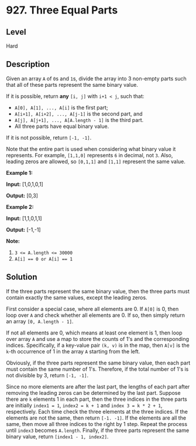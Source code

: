 # 927. Three Equal Parts
## Level
Hard

## Description
Given an array `A` of `0`s and `1`s, divide the array into 3 non-empty parts such that all of these parts represent the same binary value.

If it is possible, return **any** `[i, j]` with `i+1 < j`, such that:

* `A[0], A[1], ..., A[i]` is the first part;
* `A[i+1], A[i+2], ..., A[j-1]` is the second part, and
* `A[j], A[j+1], ..., A[A.length - 1]` is the third part.
* All three parts have equal binary value.

If it is not possible, return `[-1, -1]`.

Note that the entire part is used when considering what binary value it represents.  For example, `[1,1,0]` represents `6` in decimal, not `3`. Also, leading zeros are allowed, so `[0,1,1]` and `[1,1]` represent the same value.

**Example 1:**

**Input:** [1,0,1,0,1]

**Output:** [0,3]

**Example 2:**

**Input:** [1,1,0,1,1]

**Output:** [-1,-1]

**Note:**

1. `3 <= A.length <= 30000`
2. `A[i] == 0 or A[i] == 1`

## Solution
If the three parts represent the same binary value, then the three parts must contain exactly the same values, except the leading zeros.

First consider a special case, where all elements are 0. If `A[0]` is 0, then loop over `A` and check whether all elements are 0. If so, then simply return an array `[0, A.length - 1]`.

If not all elements are 0, which means at least one element is 1, then loop over array `A` and use a map to store the counts of 1's and the corresponding indices. Specifically, if a key-value pair `(k, v)` is in the map, then `A[v]` is the `k`-th occurrence of 1 in the array `A` starting from the left.

Obviously, if the three parts represent the same binary value, then each part must contain the same number of 1's. Therefore, if the total number of 1's is not divisible by 3, return `[-1, -1]`.

Since no more elements are after the last part, the lengths of each part after removing the leading zeros can be determined by the last part. Suppose there are `k` elements 1 in each part, then the three indices in the three parts are initially `index1 = 1`, `index2 = k + 1` and `index 3 = k * 2 + 1`, respectively. Each time check the three elements at the three indices. If the elements are not the same, then return `[-1. -1]`. If the elements are all the same, then move all three indices to the right by 1 step. Repeat the process until `index3` becomes `A.length`. Finally, if the three parts represent the same binary value, return `[index1 - 1, index2]`.
